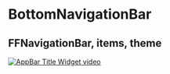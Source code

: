 # BottomNavigationBar
## FFNavigationBar, items, theme

[![AppBar Title Widget video](https://img.youtube.com/vi/jHKHX959V20/0.jpg)](https://youtu.be/jHKHX959V20 "BottomNavigationBar | FFNavigationBar, items, theme")
